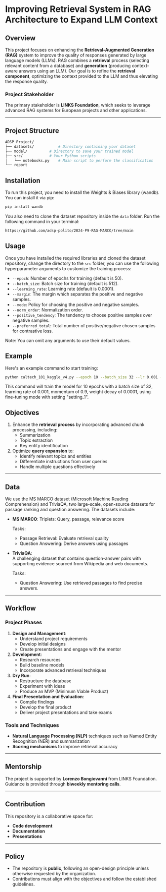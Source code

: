 # Improving Retrieval System in RAG Architecture to Expand LLM Context

## Overview

This project focuses on enhancing the **Retrieval-Augmented Generation (RAG)** system to improve the quality of responses generated by large language models (LLMs). RAG combines a **retrieval** process (selecting relevant content from a database) and **generation** (producing context-aware answers using an LLM). Our goal is to refine the **retrieval component**, optimizing the context provided to the LLM and thus elevating the response quality.

### Project Stakeholder

The primary stakeholder is **LINKS Foundation**, which seeks to leverage advanced RAG systems for European projects and other applications.

---
## Project Structure
```bash
ADSP Project/
├── datasets/           # Directory containing your dataset
├── model/          # Directory to save your trained model
├── src/            # Your Python scripts
│   └── notebooks.py    # Main script to perform the classification
└── report      
```
## Installation
To run this project, you need to install the Weights & Biases library (wandb). You can install it via pip:<br/>
```bash
pip install wandb
```

You also need to clone the dataset repository inside the `data` folder. Run the following command in your terminal:<br/>
```bash
https://github.com/adsp-polito/2024-P9-RAG-MARCO/tree/main
```

## Usage
Once you have installed the required libraries and cloned the dataset repository, change the directory to the `src` folder,  you can use the following hyperparameter arguments to customize the training process:

- `--epoch`: Number of epochs for training (default is 50).
- `--batch_size`: Batch size for training (default is 512).
- `--learning_rate`: Learning rate (default is 0.0001).
- `--margin`: The margin which separates the positive and negative samples.
- `--mode`: Policy for choosing the positive and negative samples.
- `--norm_order`: Normalization order.
- `--positive_tendency`: The tendency to choose positive samples over negative samples.
- `--preferred_total`: Total number of positive/negative chosen samples for contrastive loss.

Note: You can omit any arguments to use their default values.

## Example
Here's an example command to start training:
```bash
python caltech_101_kaggle_v4.py --epoch 10 --batch_size 32 --lr 0.001 --momentum 0.9 --weight_decay 0.0001 --fine_tune_mode True --fine_tune_setting "setting_1"
```
This command will train the model for 10 epochs with a batch size of 32, learning rate of 0.001, momentum of 0.9, weight decay of 0.0001, using fine-tuning mode with setting "setting_1".

## Objectives

1. Enhance the **retrieval process** by incorporating advanced chunk processing, including:
   - Summarization
   - Topic extraction
   - Key entity identification
2. Optimize **query expansion** to:
   - Identify relevant topics and entities
   - Differentiate instructions from user queries
   - Handle multiple questions effectively

---

## Data
<!---
We use the **MS MARCO dataset (Microsoft Machine Reading Comprehension)**, a large-scale, open-source dataset for passage ranking and question answering. The dataset includes:
- **Triplets**: Query, passage, relevance score
- Tasks:
  - **Passage Retrieval**: Evaluate retrieval quality
  - **Question Answering**: Derive answers using passages 
--->

We use the MS MARCO dataset (Microsoft Machine Reading Comprehension) and TriviaQA, two large-scale, open-source datasets for passage ranking and question answering. The datasets include:

- **MS MARCO**:
Triplets: Query, passage, relevance score  

  Tasks:
   - Passage Retrieval: Evaluate retrieval quality
   - Question Answering: Derive answers using passages
    
- **TriviaQA**:  
A challenging dataset that contains question-answer pairs with supporting evidence sourced from Wikipedia and web documents.  

  Tasks:
   - Question Answering: Use retrieved passages to find precise answers.

---

## Workflow

### Project Phases
1. **Design and Management**:
   - Understand project requirements
   - Develop initial designs
   - Create presentations and engage with the mentor
2. **Development**:
   - Research resources
   - Build baseline models
   - Incorporate advanced retrieval techniques
3. **Dry Run**:
   - Restructure the database
   - Experiment with ideas
   - Produce an MVP (Minimum Viable Product)
4. **Final Presentation and Evaluation**:
   - Compile findings
   - Develop the final product
   - Deliver project presentations and take exams

### Tools and Techniques
- **Natural Language Processing (NLP)** techniques such as Named Entity Recognition (NER) and summarization
- **Scoring mechanisms** to improve retrieval accuracy

---

## Mentorship

The project is supported by **Lorenzo Bongiovanni** from LINKS Foundation. Guidance is provided through **biweekly mentoring calls**.

---

## Contribution

This repository is a collaborative space for:
- **Code development**
- **Documentation**
- **Presentations**

---

## Policy

- The repository is **public**, following an open-design principle unless otherwise requested by the organization.
- Contributions must align with the objectives and follow the established guidelines.
